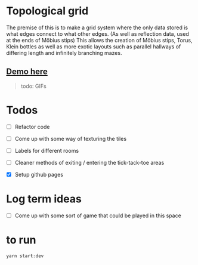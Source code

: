 # Topological grid

The premise of this is to make a grid system where the only data stored is what edges connect to what other edges. (As well as reflection data, used at the ends of Möbius stips)
This allows the creation of Möbius stips, Torus, Klein bottles as well as more exotic layouts such as parallel hallways of differing length and infinitely branching mazes.

## [Demo here](https://kyledavide.github.io/TopologicalGrid/)

> todo: GIFs

# Todos

* [ ] Refactor code
* [ ] Come up with some way of texturing the tiles
* [ ] Labels for different rooms 
* [ ] Cleaner methods of exiting / entering the tick-tack-toe areas
* [x] Setup github pages


# Log term ideas

* [ ] Come up with some sort of game that could be played in this space


# to run

`yarn start:dev`